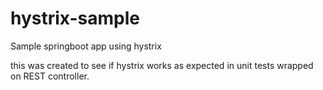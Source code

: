 # hystrix-sample
Sample springboot app using hystrix 

this was created to see if hystrix works as expected in unit tests wrapped on REST controller.

